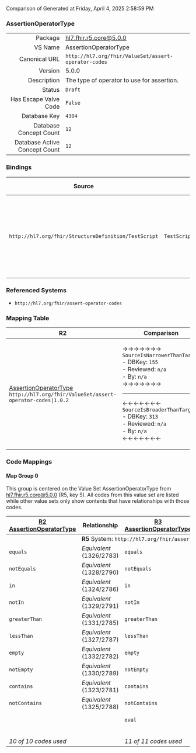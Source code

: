 Comparison of 
Generated at Friday, April 4, 2025 2:58:59 PM

### AssertionOperatorType

|      |     |
| ---: | --- |
| Package | hl7.fhir.r5.core@5.0.0 |
| VS Name | AssertionOperatorType |
| Canonical URL | `http://hl7.org/fhir/ValueSet/assert-operator-codes` |
| Version | 5.0.0 |
| Description | The type of operator to use for assertion. |
| Status | `Draft` |
| Has Escape Valve Code | `False` |
| Database Key | `4304` |
| Database Concept Count | `12` |
| Database Active Concept Count | `12` |
### Bindings

| Source | Element | Binding | Strength | Element Short |
| ------ | ------- | ------- | -------- | ------------- |
| `http://hl7.org/fhir/StructureDefinition/TestScript` | `TestScript.setup.action.assert.operator` | `http://hl7.org/fhir/ValueSet/assert-operator-codes\|5.0.0` | `Required` | equals \| notEquals \| in \| notIn \| greaterThan \| lessThan \| empty \| notEmpty \| contains \| notContains \| eval \| manualEval |

### Referenced Systems

* `http://hl7.org/fhir/assert-operator-codes`
### Mapping Table

| R2 | Comparison | R3 | Comparison | R4 | Comparison | R4B | Comparison | R5
| --- | --- | --- | --- | --- | --- | --- | --- | ---
| [AssertionOperatorType](/docs/R2/ValueSets/AssertionOperatorType.md)<br/> `http://hl7.org/fhir/ValueSet/assert-operator-codes\|1.0.2` | →→→→→→→<br/>`SourceIsNarrowerThanTarget`<br/>- DBKey: `155`<br/>- Reviewed: `n/a`<br/>- By: `n/a`<br/>→→→→→→→<hr/>←←←←←←←<br/>`SourceIsBroaderThanTarget`<br/>- DBKey: `313`<br/>- Reviewed: `n/a`<br/>- By: `n/a`<br/>←←←←←←←| [AssertionOperatorType](/docs/R3/ValueSets/AssertionOperatorType.md)<br/> `http://hl7.org/fhir/ValueSet/assert-operator-codes\|3.0.2` | →→→→→→→<br/>`Equivalent`<br/>- DBKey: `534`<br/>- Reviewed: `n/a`<br/>- By: `n/a`<br/>→→→→→→→<hr/>←←←←←←←<br/>`Equivalent`<br/>- DBKey: `756`<br/>- Reviewed: `n/a`<br/>- By: `n/a`<br/>←←←←←←←| [AssertionOperatorType](/docs/R4/ValueSets/AssertionOperatorType.md)<br/> `http://hl7.org/fhir/ValueSet/assert-operator-codes\|4.0.1` | →→→→→→→<br/>`Equivalent`<br/>- DBKey: `1389`<br/>- Reviewed: `n/a`<br/>- By: `n/a`<br/>→→→→→→→<hr/>←←←←←←←<br/>`Equivalent`<br/>- DBKey: `1390`<br/>- Reviewed: `n/a`<br/>- By: `n/a`<br/>←←←←←←←| [AssertionOperatorType](/docs/R4B/ValueSets/AssertionOperatorType.md)<br/> `http://hl7.org/fhir/ValueSet/assert-operator-codes\|4.3.0` | →→→→→→→<br/>`SourceIsNarrowerThanTarget`<br/>- DBKey: `1017`<br/>- Reviewed: `n/a`<br/>- By: `n/a`<br/>→→→→→→→<hr/>←←←←←←←<br/>`SourceIsBroaderThanTarget`<br/>- DBKey: `1278`<br/>- Reviewed: `n/a`<br/>- By: `n/a`<br/>←←←←←←←| [AssertionOperatorType](/docs/R5/ValueSets/AssertionOperatorType.md)<br/> `http://hl7.org/fhir/ValueSet/assert-operator-codes\|5.0.0` 

### Code Mappings


#### Map Group 0

This group is centered on the Value Set AssertionOperatorType from hl7.fhir.r5.core@5.0.0 (R5, key 5).
All codes from this value set are listed while other value sets only show contents that have relationships with those codes.

| [R2 AssertionOperatorType](/docs/R2/ValueSets/AssertionOperatorType.md)| Relationship | [R3 AssertionOperatorType](/docs/R3/ValueSets/AssertionOperatorType.md)| Relationship | [R4 AssertionOperatorType](/docs/R4/ValueSets/AssertionOperatorType.md)| Relationship | [R4B AssertionOperatorType](/docs/R4B/ValueSets/AssertionOperatorType.md)| Relationship | R5 AssertionOperatorType
| --- | --- | --- | --- | --- | --- | --- | --- | ---
| <td colspan="8">**R5** System: `http://hl7.org/fhir/assert-operator-codes`
| `equals`| _Equivalent_ <br/>(1326/2783)| `equals`| _Equivalent_ <br/>(4965/7309)| `equals`| _Equivalent_ <br/>(14490/14491)| `equals`| _Equivalent_ <br/>(9549/11886)| **`equals`**
| `notEquals`| _Equivalent_ <br/>(1328/2790)| `notEquals`| _Equivalent_ <br/>(4967/7311)| `notEquals`| _Equivalent_ <br/>(14492/14493)| `notEquals`| _Equivalent_ <br/>(9551/11894)| **`notEquals`**
| `in`| _Equivalent_ <br/>(1324/2786)| `in`| _Equivalent_ <br/>(4963/7307)| `in`| _Equivalent_ <br/>(14494/14495)| `in`| _Equivalent_ <br/>(9547/11889)| **`in`**
| `notIn`| _Equivalent_ <br/>(1329/2791)| `notIn`| _Equivalent_ <br/>(4968/7312)| `notIn`| _Equivalent_ <br/>(14496/14497)| `notIn`| _Equivalent_ <br/>(9552/11895)| **`notIn`**
| `greaterThan`| _Equivalent_ <br/>(1331/2785)| `greaterThan`| _Equivalent_ <br/>(4970/7314)| `greaterThan`| _Equivalent_ <br/>(14498/14499)| `greaterThan`| _Equivalent_ <br/>(9554/11888)| **`greaterThan`**
| `lessThan`| _Equivalent_ <br/>(1327/2787)| `lessThan`| _Equivalent_ <br/>(4966/7310)| `lessThan`| _Equivalent_ <br/>(14500/14501)| `lessThan`| _Equivalent_ <br/>(9550/11890)| **`lessThan`**
| `empty`| _Equivalent_ <br/>(1332/2782)| `empty`| _Equivalent_ <br/>(4971/7315)| `empty`| _Equivalent_ <br/>(14502/14503)| `empty`| _Equivalent_ <br/>(9555/11885)| **`empty`**
| `notEmpty`| _Equivalent_ <br/>(1330/2789)| `notEmpty`| _Equivalent_ <br/>(4969/7313)| `notEmpty`| _Equivalent_ <br/>(14504/14505)| `notEmpty`| _Equivalent_ <br/>(9553/11893)| **`notEmpty`**
| `contains`| _Equivalent_ <br/>(1323/2781)| `contains`| _Equivalent_ <br/>(4961/7305)| `contains`| _Equivalent_ <br/>(14506/14507)| `contains`| _Equivalent_ <br/>(9545/11884)| **`contains`**
| `notContains`| _Equivalent_ <br/>(1325/2788)| `notContains`| _Equivalent_ <br/>(4964/7308)| `notContains`| _Equivalent_ <br/>(14508/14509)| `notContains`| _Equivalent_ <br/>(9548/11892)| **`notContains`**
| | | `eval`| _Equivalent_ <br/>(4962/7306)| `eval`| _Equivalent_ <br/>(14510/14511)| `eval`| _Equivalent_ <br/>(9546/11887)| **`eval`**
| | | | | | | | | **`manualEval`**
| *10 of 10 codes used* | | *11 of 11 codes used* | | *11 of 11 codes used* | | *11 of 11 codes used* | | *12 of 12 codes used* 

